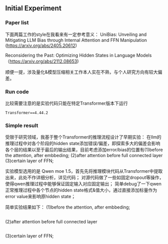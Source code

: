 ## Initial Experiment
### Paper list

下面两篇工作的style在我看来有一定参考意义：
UniBias: Unveiling and Mitigating LLM Bias through Internal Attention and FFN Manipulation
(https://arxiv.org/abs/2405.20612)

Reconsidering the Past: Optimizing Hidden States in Language Models
（https://arxiv.org/abs/2112.08653)

顺便一提，涉及量化&模型压缩相关工作本人实在不熟，与个人研究方向有较大偏差。

### Run code
比较需要注意的是实验代码只能在特定Transformer版本下运行
```
Transformer==4.44.2
```

### Simple result
受限于研究领域，我基于整个Transformer的推理流程设计了早期实验：
在llm的推理过程中对各个阶段的hidden state添加错误/偏差，即探索多大的偏差会影响各个层的结果以至于最后的输出结果，目前考虑添加error/bias的位置有(1)before the attention, after embbeding; (2)after attention before full connected layer (3)certain layer of FFN;

实验模型选用的是 Qwen moe 1.5，首先先将推理模块代码从Transformer中提取出来，此处不作详细分析，详见代码；
对源代码做了一些如固定dropout等操作，使得qwen推理过程中能够保证固定输入对应固定输出；
简单debug了一下qwen正常推理过程中各个节点的hidden state格式&值大小，通过直接添加标量作为error value来影响原hidden state；

简单实验结果如下：
(1)before the attention, after embbeding; 
```
```

(2)after attention before full connected layer 
```
```

(3)certain layer of FFN;
```
```
